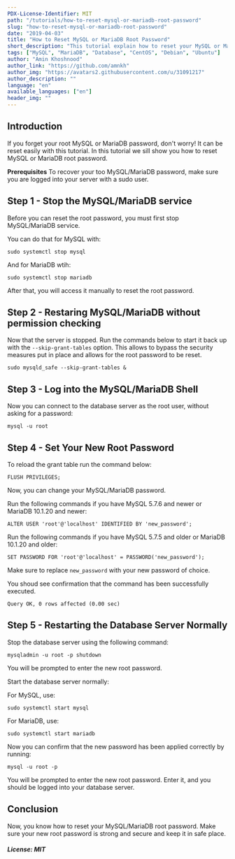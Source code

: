 ```yaml
---
PDX-License-Identifier: MIT
path: "/tutorials/how-to-reset-mysql-or-mariadb-root-password"
slug: "how-to-reset-mysql-or-mariadb-root-password"
date: "2019-04-03"
title: "How to Reset MySQL or MariaDB Root Password"
short_description: "This tutorial explain how to reset your MySQL or MariaDB root password"
tags: ["MySQL", "MariaDB", "Database", "CentOS", "Debian", "Ubuntu"]
author: "Amin Khoshnood"
author_link: "https://github.com/amnkh"
author_img: "https://avatars2.githubusercontent.com/u/31091217"
author_description: ""
language: "en"
available_languages: ["en"]
header_img: ""
---
```


## Introduction

If you forget your root MySQL or MariaDB password, don't worry! It can be reset easily with this tutorial. In this tutorial we sill show you how to reset MySQL or MariaDB root password.

**Prerequisites**
To recover your too MySQL/MariaDB password, make sure you are logged into your server with a sudo user.

## Step 1 - Stop the MySQL/MariaDB service

Before you can reset the root password, you must first stop MySQL/MariaDB service.

You can do that for MySQL with:

`sudo systemctl stop mysql`

And for MariaDB wtih:

`sudo systemctl stop mariadb`

After that, you will access it manually to reset the root password.

## Step 2 - Restaring MySQL/MariaDB without permission checking

Now that the server is stopped. Run the commands below to start it back up with the `--skip-grant-tables` option. This allows to bypass the security measures put in place and allows for the root password to be reset.

`sudo mysqld_safe --skip-grant-tables &`

## Step 3 - Log into the MySQL/MariaDB Shell

Now you can connect to the database server as the root user, without asking for a password:

`mysql -u root`

## Step 4 - Set Your New Root Password

To reload the grant table run the command below:

`FLUSH PRIVILEGES;`

Now, you can change your MySQL/MariaDB password.

Run the following commands if you have MySQL 5.7.6 and newer or MariaDB 10.1.20 and newer:

`ALTER USER 'root'@'localhost' IDENTIFIED BY 'new_password';`

Run the following commands if you have MySQL 5.7.5 and older or MariaDB 10.1.20 and older:

`SET PASSWORD FOR 'root'@'localhost' = PASSWORD('new_password');`

Make sure to replace `new_password` with your new password of choice.

You shoud see confirmation that the command has been successfully executed.

`Query OK, 0 rows affected (0.00 sec)`

## Step 5 - Restarting the Database Server Normally

Stop the database server using the following command:

`mysqladmin -u root -p shutdown`

You will be prompted to enter the new root password.

Start the database server normally:

For MySQL, use:

`sudo systemctl start mysql`

For MariaDB, use:

`sudo systemctl start mariadb`

Now you can confirm that the new password has been applied correctly by running:

`mysql -u root -p`

You will be prompted to enter the new root password. Enter it, and you should be logged into your database server.

## Conclusion

Now, you know how to reset your MySQL/MariaDB root password. Make sure your new root password is strong and secure and keep it in safe place.

##### License: MIT

<!---

Contributors's Certificate of Origin

By making a contribution to this project, I certify that:

(a) The contribution was created in whole or in part by me and I have
    the right to submit it under the license indicated in the file; or

(b) The contribution is based upon previous work that, to the best of my
    knowledge, is covered under an appropriate license and I have the
    right under that license to submit that work with modifications,
    whether created in whole or in part by me, under the same license
    (unless I am permitted to submit under a different license), as
    indicated in the file; or

(c) The contribution was provided directly to me by some other person
    who certified (a), (b) or (c) and I have not modified it.

(d) I understand and agree that this project and the contribution are
    public and that a record of the contribution (including all personal
    information I submit with it, including my sign-off) is maintained
    indefinitely and may be redistributed consistent with this project
    or the license(s) involved.

Signed-off-by: [Amin Khosnood noodi.net@gmail.com]

-->
